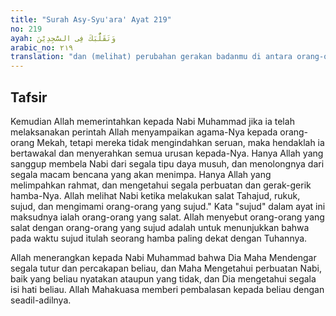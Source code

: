 ```yaml
---
title: "Surah Asy-Syu'ara' Ayat 219"
no: 219
ayah: وَتَقَلُّبَكَ فِى السّٰجِدِيْنَ  
arabic_no: ٢١٩
translation: "dan (melihat) perubahan gerakan badanmu di antara orang-orang yang sujud."
---
```


## Tafsir

Kemudian Allah memerintahkan kepada Nabi Muhammad jika ia telah melaksanakan perintah Allah menyampaikan agama-Nya kepada orang-orang Mekah, tetapi mereka tidak mengindahkan seruan, maka hendaklah ia bertawakal dan menyerahkan semua urusan kepada-Nya. Hanya Allah yang sanggup membela Nabi dari segala tipu daya musuh, dan menolongnya dari segala macam bencana yang akan menimpa. Hanya Allah yang melimpahkan rahmat, dan mengetahui segala perbuatan dan gerak-gerik hamba-Nya. Allah melihat Nabi ketika melakukan salat Tahajud, rukuk, sujud, dan mengimami orang-orang yang sujud." Kata "sujud" dalam ayat ini maksudnya ialah orang-orang yang salat. Allah menyebut orang-orang yang salat dengan orang-orang yang sujud adalah untuk menunjukkan bahwa pada waktu sujud itulah seorang hamba paling dekat dengan Tuhannya.

Allah menerangkan kepada Nabi Muhammad bahwa Dia Maha Mendengar segala tutur dan percakapan beliau, dan Maha Mengetahui perbuatan Nabi, baik yang beliau nyatakan ataupun yang tidak, dan Dia mengetahui segala isi hati beliau. Allah Mahakuasa memberi pembalasan kepada beliau dengan seadil-adilnya.
